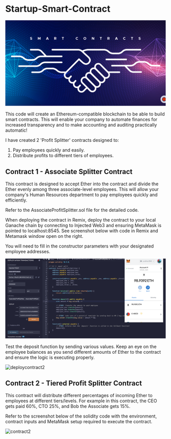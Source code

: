 # Startup-Smart-Contract

![](Images/SmartContracts_handshake.png)

This code will create an Ethereum-compatible blockchain to be able to build smart contracts. This will enable your company to automate finances for increased transparency and to make accounting and auditing practically automatic!

I have created 2 'Profit Splitter' contracts designed to:

1. Pay employees quickly and easily.
2. Distribute profits to different tiers of employees.

## Contract 1 - Associate Splitter Contract

This contract is designed to accept Ether into the contract and divide the Ether evenly among three associate-level employees. This will allow your company's Human Resources department to pay employees quickly and efficiently.

Refer to the AssociateProfitSplitter.sol file for the detailed code.

When deploying the contract in Remix, deploy the contract to your local Ganache chain by connecting to Injected Web3 and ensuring MetaMask is pointed to localhost:8545. See screenshot below with code in Remix and Metamask window open on the right.

You will need to fill in the constructor parameters with your designated employee addresses.

![](Images/Contract1.png)

Test the deposit function by sending various values. Keep an eye on the employee balances as you send different amounts of Ether to the contract and ensure the logic is executing properly.

<img width="350" alt="deploycontract2" src="https://user-images.githubusercontent.com/74678703/118406896-043fec80-b64c-11eb-8f73-8f2053e2601b.png">

## Contract 2 - Tiered Profit Splitter Contract

This contract will distribute different percentages of incoming Ether to employees at different tiers/levels. For example in this contract, the CEO gets paid 60%, CTO 25%, and Bob the Associate gets 15%.

Refer to the screenshot below of the solidity code with the environment, contract inputs and MetaMask setup required to execute the contract.

<img width="1486" alt="contract2" src="https://user-images.githubusercontent.com/74678703/118407586-69491180-b64f-11eb-8e24-d95b5dd7ead2.png">

